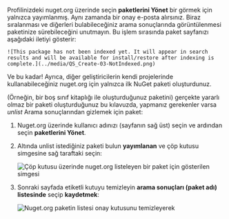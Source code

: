 Profilinizdeki nuget.org üzerinde seçin **paketlerini Yönet** bir görmek için yalnızca yayımlanmış. Aynı zamanda bir onay e-posta alırsınız. Biraz sıralanması ve diğerleri bulabileceğiniz arama sonuçlarında görüntülenmesi paketinize sürebileceğini unutmayın. Bu işlem sırasında paket sayfanızı aşağıdaki iletiyi gösterir:

    ![This package has not been indexed yet. It will appear in search results and will be available for install/restore after indexing is complete.](../media/QS_Create-03-NotIndexed.png)

Ve bu kadar! Ayrıca, diğer geliştiricilerin kendi projelerinde kullanabileceğiniz nuget.org için yalnızca ilk NuGet paketi oluşturdunuz.

(Örneğin, bir boş sınıf kitaplığı ile oluşturduğunuz paketini) gerçekte yararlı olmaz bir paketi oluşturduğunuz bu kılavuzda, yapmanız gerekenler varsa *unlist* Arama sonuçlarından gizlemek için paket:

1. Nuget.org üzerinde kullanıcı adınızı (sayfanın sağ üst) seçin ve ardından seçin **paketlerini Yönet**.

1. Altında unlist istediğiniz paketi bulun **yayımlanan** ve çöp kutusu simgesine sağ taraftaki seçin:

    ![Çöp kutusu üzerinde nuget.org listeleyen bir paket için gösterilen simgesi](../media/qs_create-vs-03-trash-can.png)

1. Sonraki sayfada etiketli kutuyu temizleyin **arama sonuçları (paket adı) listesinde** seçip **kaydetmek**:

    ![Nuget.org paketin listesi onay kutusunu temizleyerek](../media/qs_create-vs-04-unlist.png)